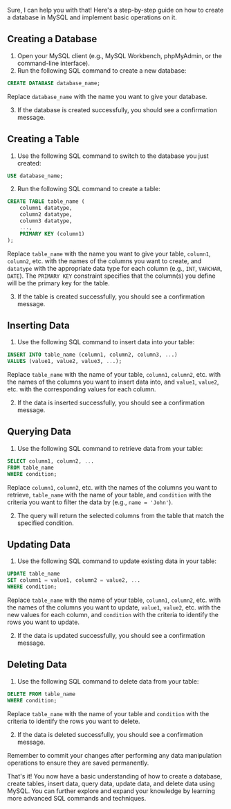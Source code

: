 Sure, I can help you with that! Here's a step-by-step guide on how to create a database in MySQL and implement basic operations on it.

## Creating a Database

1. Open your MySQL client (e.g., MySQL Workbench, phpMyAdmin, or the command-line interface).
2. Run the following SQL command to create a new database:

```sql
CREATE DATABASE database_name;
```

Replace `database_name` with the name you want to give your database.

3. If the database is created successfully, you should see a confirmation message.

## Creating a Table

1. Use the following SQL command to switch to the database you just created:

```sql
USE database_name;
```

2. Run the following SQL command to create a table:

```sql
CREATE TABLE table_name (
    column1 datatype,
    column2 datatype,
    column3 datatype,
    ...,
    PRIMARY KEY (column1)
);
```

Replace `table_name` with the name you want to give your table, `column1`, `column2`, etc. with the names of the columns you want to create, and `datatype` with the appropriate data type for each column (e.g., `INT`, `VARCHAR`, `DATE`). The `PRIMARY KEY` constraint specifies that the column(s) you define will be the primary key for the table.

3. If the table is created successfully, you should see a confirmation message.

## Inserting Data

1. Use the following SQL command to insert data into your table:

```sql
INSERT INTO table_name (column1, column2, column3, ...)
VALUES (value1, value2, value3, ...);
```

Replace `table_name` with the name of your table, `column1`, `column2`, etc. with the names of the columns you want to insert data into, and `value1`, `value2`, etc. with the corresponding values for each column.

2. If the data is inserted successfully, you should see a confirmation message.

## Querying Data

1. Use the following SQL command to retrieve data from your table:

```sql
SELECT column1, column2, ...
FROM table_name
WHERE condition;
```

Replace `column1`, `column2`, etc. with the names of the columns you want to retrieve, `table_name` with the name of your table, and `condition` with the criteria you want to filter the data by (e.g., `name = 'John'`).

2. The query will return the selected columns from the table that match the specified condition.

## Updating Data

1. Use the following SQL command to update existing data in your table:

```sql
UPDATE table_name
SET column1 = value1, column2 = value2, ...
WHERE condition;
```

Replace `table_name` with the name of your table, `column1`, `column2`, etc. with the names of the columns you want to update, `value1`, `value2`, etc. with the new values for each column, and `condition` with the criteria to identify the rows you want to update.

2. If the data is updated successfully, you should see a confirmation message.

## Deleting Data

1. Use the following SQL command to delete data from your table:

```sql
DELETE FROM table_name
WHERE condition;
```

Replace `table_name` with the name of your table and `condition` with the criteria to identify the rows you want to delete.

2. If the data is deleted successfully, you should see a confirmation message.

Remember to commit your changes after performing any data manipulation operations to ensure they are saved permanently.

That's it! You now have a basic understanding of how to create a database, create tables, insert data, query data, update data, and delete data using MySQL. You can further explore and expand your knowledge by learning more advanced SQL commands and techniques.